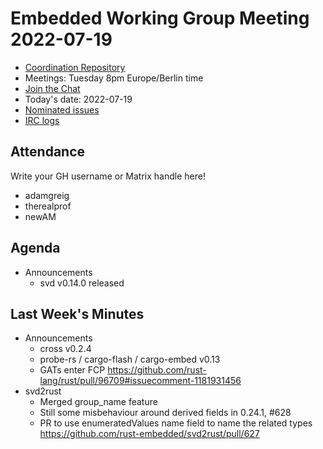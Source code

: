 # Embedded Working Group Meeting 2022-07-19

* [Coordination Repository]
* Meetings: Tuesday 8pm Europe/Berlin time
* [Join the Chat]
* Today's date: 2022-07-19
* [Nominated issues](https://github.com/search?q=org%3Arust-embedded+label%3Anominated+is%3Aopen&type=Issues)
* [IRC logs]

[Coordination Repository]: https://github.com/rust-embedded/wg
[Join the Chat]: https://riot.im/app/#/room/#rust-embedded:matrix.org
[IRC logs]: https://libera.irclog.whitequark.org/rust-embedded/2022-07-19

## Attendance

Write your GH username or Matrix handle here!

* adamgreig
* therealprof
* newAM

## Agenda

* Announcements
    * svd v0.14.0 released

## Last Week's Minutes

* Announcements
    * cross v0.2.4
    * probe-rs / cargo-flash / cargo-embed v0.13
    * GATs enter FCP https://github.com/rust-lang/rust/pull/96709#issuecomment-1181931456
* svd2rust
    * Merged group_name feature
    * Still some misbehaviour around derived fields in 0.24.1, #628
    * PR to use enumeratedValues name field to name the related types https://github.com/rust-embedded/svd2rust/pull/627
